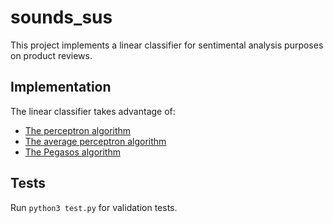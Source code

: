 # sounds_sus

This project implements a linear classifier for sentimental analysis purposes on product reviews. 

## Implementation

The linear classifier takes advantage of:
- [The perceptron algorithm](https://towardsdatascience.com/perceptron-algorithms-for-linear-classification-e1bb3dcc7602#eecf)
- [The average perceptron algorithm](https://towardsdatascience.com/perceptron-algorithms-for-linear-classification-e1bb3dcc7602#4771)
- [The Pegasos algorithm](https://towardsdatascience.com/perceptron-algorithms-for-linear-classification-e1bb3dcc7602#c466)

## Tests

Run `python3 test.py` for validation tests.